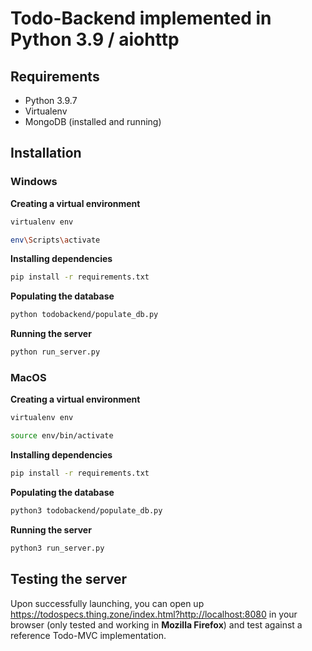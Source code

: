 # Todo-Backend implemented in Python 3.9 / aiohttp

## Requirements

- Python 3.9.7
- Virtualenv
- MongoDB (installed and running)

## Installation
### Windows
**Creating a virtual environment**
```sh
virtualenv env
```
```sh
env\Scripts\activate
```

**Installing dependencies**
```sh
pip install -r requirements.txt
```

**Populating the database**
```sh
python todobackend/populate_db.py
```

**Running the server**
```sh
python run_server.py
```


### MacOS
**Creating a virtual environment**
```sh
virtualenv env
```
```sh
source env/bin/activate
```

**Installing dependencies**
```sh
pip install -r requirements.txt
```

**Populating the database**
```sh
python3 todobackend/populate_db.py
```

**Running the server**
```sh
python3 run_server.py
```

## Testing the server
Upon successfully launching, you can open up https://todospecs.thing.zone/index.html?http://localhost:8080 in your browser
(only tested and working in **Mozilla Firefox**) and test against a reference Todo-MVC implementation.
